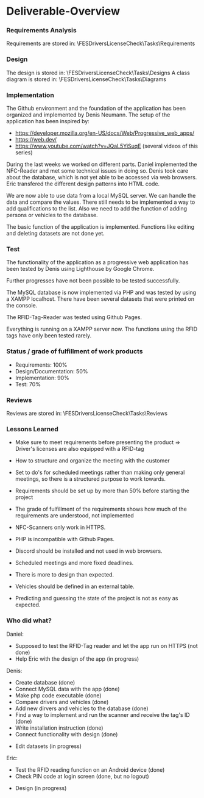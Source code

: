# Deliverable-Overview

### Requirements Analysis

Requirements are stored in: \FESDriversLicenseCheck\Tasks\Requirements

### Design

The design is stored in: \FESDriversLicenseCheck\Tasks\Designs
A class diagram is stored in: \FESDriversLicenseCheck\Tasks\Diagrams

### Implementation

The Github environment and the foundation of the application has been organized
and implemented by Denis Neumann.
The setup of the application has been inspired by:
- https://developer.mozilla.org/en-US/docs/Web/Progressive_web_apps/
- https://web.dev/
- https://www.youtube.com/watch?v=JQaL5YiSuqE (several videos of this series)

During the last weeks we worked on different parts.
Daniel implemented the NFC-Reader and met some technical issues in doing so.
Denis took care about the database, which is not yet able to be accessed via web browsers.
Eric transfered the different design patterns into HTML code.

We are now able to use data from a local MySQL server. We can handle the data
and compare the values.
There still needs to be implemented a way to add qualifications to the list.
Also we need to add the function of adding persons or vehicles to the database.

The basic function of the application is implemented.
Functions like editing and deleting datasets are not done yet.

### Test

The functionality of the application as a progressive web application has been
tested by Denis using Lighthouse by Google Chrome.

Further progresses have not been possible to be tested successfully.

The MySQL database is now implemented via PHP and was tested by using a XAMPP
localhost. There have been several datasets that were printed on the console.

The RFID-Tag-Reader was tested using Github Pages.

Everything is running on a XAMPP server now. The functions using the RFID tags
have only been tested rarely.

### Status / grade of fulfillment of work products

- Requirements: 100%
- Design/Documentation: 50%
- Implementation: 90%
- Test: 70%

### Reviews

Reviews are stored in: \FESDriversLicenseCheck\Tasks\Reviews

### Lessons Learned

- Make sure to meet requirements before presenting the product
  => Driver's licenses are also equipped with a RFID-tag
- How to structure and organize the meeting with the customer
- Set to do's for scheduled meetings rather than making only general meetings, so there is a structured purpose to work towards.

- Requirements should be set up by more than 50% before starting the project
- The grade of fulfillment of the requirements shows how much of the requirements are understood, not implemented

- NFC-Scanners only work in HTTPS.
- PHP is incompatible with Github Pages.
- Discord should be installed and not used in web browsers.
- Scheduled meetings and more fixed deadlines.

- There is more to design than expected.
- Vehicles should be defined in an external table.
- Predicting and guessing the state of the project is not as easy as expected.

### Who did what?

Daniel:
-  Supposed to test the RFID-Tag reader and let the app run on HTTPS (not done)
-  Help Eric with the design of the app (in progress)

Denis:
+   Create database (done)
+   Connect MySQL data with the app (done)
+   Make php code executable (done)
+   Compare drivers and vehicles (done)
+   Add new dirvers and vehicles to the database (done)
+   Find a way to implement and run the scanner and receive the tag's ID (done)
+   Write installation instruction (done)
+   Connect functionality with design (done)
-   Edit datasets (in progress)

Eric:
+   Test the RFID reading function on an Android device (done)
+   Check PIN code at login screen (done, but no logout)
-   Design (in progress)

